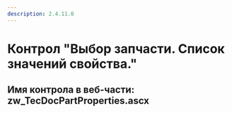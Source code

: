 ```yaml
---
description: 2.4.11.0
---
```


# Контрол "Выбор запчасти. Список значений свойства."

## Имя контрола в веб-части: zw\_TecDocPartProperties.ascx

